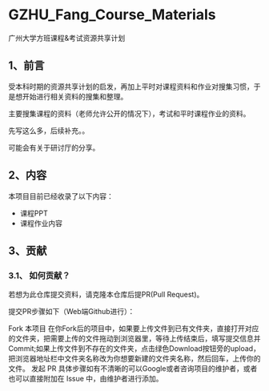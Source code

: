 # GZHU_Fang_Course_Materials
广州大学方班课程&amp;考试资源共享计划

## 1、前言

受本科时期的资源共享计划的启发，再加上平时对课程资料和作业对搜集习惯，于是想开始进行相关资料的搜集和整理。

主要搜集课程的资料（老师允许公开的情况下），考试和平时课程作业的资料。

先写这么多，后续补充。。

可能会有关于研讨厅的分享。

## 2、内容

本项目目前已经收录了以下内容：
- 课程PPT
- 课程作业内容

## 3、贡献

### 3.1、 如何贡献？

若想为此仓库提交资料，请克隆本仓库后提PR(Pull Request)。

提交PR步骤如下（Web端Github进行）：

Fork 本项目
在你Fork后的项目中，如果要上传文件到已有文件夹，直接打开对应的文件夹，把需要上传的文件拖动到浏览器里，等待上传结束后，填写提交信息并Commit;如果上传文件到不存在的文件夹，点击绿色Download按钮旁的upload，把浏览器地址栏中文件夹名称改为你想要新建的文件夹名称，然后回车，上传你的文件。
发起 PR
具体步骤如有不清晰的可以Google或者咨询项目的维护者，或者也可以直接附加在 Issue 中，由维护者进行添加。


